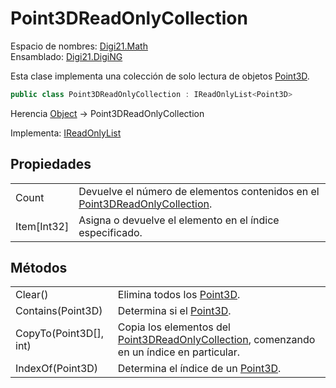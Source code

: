 # Point3DReadOnlyCollection

Espacio de nombres: [Digi21.Math](/digi3d-net/programacion/.net/referencia/digi21.diging/digi21.math/)  
Ensamblado: [Digi21.DigiNG](/digi3d-net/programacion/.net/referencia/digi21.diging.plugin/digi21.diging/)

Esta clase implementa una colección de solo lectura de objetos [Point3D](/digi3d-net/programacion/.net/referencia/digi21.diging/digi21.math/clases/point3d.md).

```csharp
public class Point3DReadOnlyCollection : IReadOnlyList<Point3D>
```

Herencia [Object](https://docs.microsoft.com/en-us/dotnet/api/system.object?view=net-5.0) → Point3DReadOnlyCollection

Implementa: [IReadOnlyList](https://docs.microsoft.com/en-us/dotnet/api/system.collections.generic.ireadonlylist-1?view=net-5.0)

## Propiedades

|  |  |
| :--- | :--- |
| Count | Devuelve el número de elementos contenidos en el [Point3DReadOnlyCollection](/digi3d-net/programacion/.net/referencia/digi21.diging/digi21.math/clases/point3dreadonlycollection.md). |
| Item\[Int32\] | Asigna o devuelve el elemento en el índice especificado. |

## Métodos

|  |  |
| :--- | :--- |
| Clear\(\) | Elimina todos los [Point3D](/digi3d-net/programacion/.net/referencia/digi21.diging/digi21.math/clases/point3d.md). |
| Contains\(Point3D\) | Determina si el [Point3D](/digi3d-net/programacion/.net/referencia/digi21.diging/digi21.math/clases/point3d.md). |
| CopyTo\(Point3D\[\], int\) | Copia los elementos del [Point3DReadOnlyCollection](/digi3d-net/programacion/.net/referencia/digi21.diging/digi21.math/clases/point3dreadonlycollection.md), comenzando en un índice en particular. |
| IndexOf\(Point3D\) | Determina el índice de un [Point3D](/digi3d-net/programacion/.net/referencia/digi21.diging/digi21.math/clases/point3d.md). |

